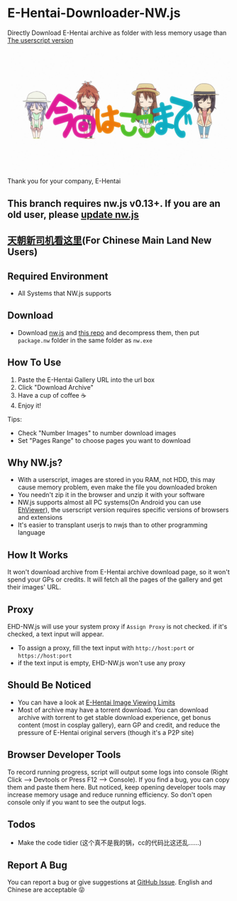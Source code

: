 # E-Hentai-Downloader-NW.js

Directly Download E-Hentai archive as folder with less memory usage than [The userscript version](https://github.com/ccloli/E-Hentai-Downloader)

![kokomade](https://raw.githubusercontent.com/8qwe24657913/E-Hentai-Downloader-NW.js/v0.13%2B/kokomade.jpg)
Thank you for your company, E-Hentai

## This branch requires nw.js v0.13+. If you are an old user, please [update nw.js](http://nwjs.io/downloads/)

## [天朝新司机看这里](https://github.com/8qwe24657913/E-Hentai-Downloader-NW.js/wiki/%E5%A4%A9%E6%9C%9D%E6%96%B0%E5%8F%B8%E6%9C%BA%E7%9C%8B%E8%BF%99%E9%87%8C(For-Chinese-Main-Land-New-Users))(For Chinese Main Land New Users)


## Required Environment

- All Systems that NW.js supports


## Download
- Download [nw.js](http://nwjs.io/downloads/) and [this repo](https://github.com/8qwe24657913/E-Hentai-Downloader-NW.js/archive/v0.13+.zip) and decompress them, then put `package.nw` folder in the same folder as `nw.exe`


## How To Use

1. Paste the E-Hentai Gallery URL into the url box
2. Click "Download Archive"
3. Have a cup of coffee :coffee:
4. Enjoy it!


Tips:
* Check "Number Images" to number download images
* Set "Pages Range" to choose pages you want to download


## Why NW.js?

- With a userscript, images are stored in you RAM, not HDD, this may cause memory problem, even make the file you downloaded broken
- You needn't zip it in the browser and unzip it with your software
- NW.js supports almost all PC systems(On Android you can use [EhViewer](http://www.ehviewer.com)), the userscript version requires specific versions of browsers and extensions
- It's easier to transplant userjs to nwjs than to other programming language



## How It Works

It won't download archive from E-Hentai archive download page, so it won't spend your GPs or credits. It will fetch all the pages of the gallery and get their images' URL. 


## Proxy

EHD-NW.js will use your system proxy if `Assign Proxy` is not checked.
if it's checked, a text input will appear.
- To assign a proxy, fill the text input with `http://host:port` or `https://host:port`
- if the text input is empty, EHD-NW.js won't use any proxy


## Should Be Noticed

- You can have a look at [E-Hentai Image Viewing Limits](https://github.com/8qwe24657913/E-Hentai-Downloader-NW.js/wiki/E%E2%88%92Hentai-Image-Viewing-Limits)
- Most of archive may have a torrent download. You can download archive with torrent to get stable download experience, get bonus content (most in cosplay gallery), earn GP and credit, and reduce the pressure of E-Hentai original servers (though it's a P2P site)


## Browser Developer Tools

To record running progress, script will output some logs into console (Right Click --> Devtools or Press F12 --> Console). If you find a bug, you can copy them and paste them here. But noticed, keep opening developer tools may increase memory usage and reduce running efficiency. So don't open console only if you want to see the output logs.


## Todos

- Make the code tidier (这个真不是我的锅，cc的代码比这还乱……)

## Report A Bug

You can report a bug or give suggestions at [GitHub Issue](https://github.com/8qwe24657913/E-Hentai-Downloader-NW.js/issues). English and Chinese are acceptable :stuck_out_tongue_closed_eyes:
